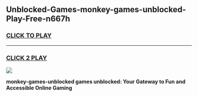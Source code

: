 
## Unblocked-Games-monkey-games-unblocked-Play-Free-n667h
<h3>
<a href="https://premium76.site?title=monkey-games-unblocked&ref=15A">CLICK TO PLAY</a></h3>
<hr>

<h3>
<a href="https://premium76.site?title=monkey-games-unblocked&ref=15A">CLICK 2 PLAY</a>
  
</h3>

<a href="https://premium76.site?title=monkey-games-unblocked&ref=15A"><img src="https://clearcache.store/games.png"></a>


**monkey-games-unblocked games unblocked: Your Gateway to Fun and Accessible Online Gaming**
